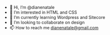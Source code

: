 - 👋 Hi, I’m @dianenatale
- 👀 I’m interested in HTML and CSS
- 🌱 I’m currently learning Wordpress and Sitecore
- 💞️ I’m looking to collaborate on design
- 📫 How to reach me dianenatale@gmail.com

<!---
dianenatale/dianenatale is a ✨ special ✨ repository because its `README.md` (this file) appears on your GitHub profile.
You can click the Preview link to take a look at your changes.
--->
 
